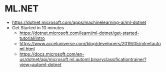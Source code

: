 # ML.NET

* https://dotnet.microsoft.com/apps/machinelearning-ai/ml-dotnet
* Get Started in 10 minutes
  * https://dotnet.microsoft.com/learn/ml-dotnet/get-started-tutorial/intro
  * https://www.acceluniverse.com/blog/developers/2019/05/mlnetautoml.html
  * https://docs.microsoft.com/en-us/dotnet/api/microsoft.ml.automl.binaryclassificationtrainer?view=automl-dotnet
